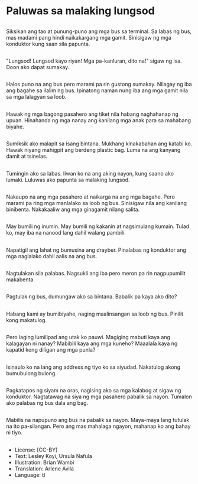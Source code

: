 # Paluwas sa malaking lungsod

##
Siksikan ang tao at punung-puno ang mga bus sa terminal. Sa labas ng bus, mas madami pang hindi naikakargang mga gamit. Sinisigaw ng mga konduktor kung saan sila papunta.

##
"Lungsod! Lungsod kayo riyan! Mga pa-kanluran, dito na!" sigaw ng isa. Doon ako dapat sumakay.

##
Halos puno na ang bus pero marami pa rin gustong sumakay. Nilagay ng iba ang bagahe sa ilalim ng bus. Ipinatong naman nung iba ang mga gamit nila sa mga lalagyan sa loob.

##
Hawak ng mga bagong pasahero ang tiket nila habang naghahanap ng upuan. Hinahanda ng mga nanay ang kanilang mga anak para sa mahabang biyahe.

##
Sumiksik ako malapit sa isang bintana. Mukhang kinakabahan ang katabi ko. Hawak niyang mahigpit ang berdeng plastic bag. Luma na ang kanyang damit at tsinelas.

##
Tumingin ako sa labas. Iiwan ko na ang aking nayon, kung saano ako lumaki. Luluwas ako papunta sa malaking lungsod.

##
Nakaupo na ang mga pasahero at naikarga na ang mga bagahe. Pero marami pa ring mga manlalako sa loob ng bus. Sinisigaw nila ang kanilang binibenta. Nakakaaliw ang mga ginagamit nilang salita.

##
May bumili ng inumin. May bumili ng kakanin at nagsimulang kumain. Tulad ko, may iba na nanood lang dahil walang pambili.

##
Napatigil ang lahat ng bumusina ang drayber. Pinalabas ng konduktor ang mga naglalako dahil aalis na ang bus.

##
Nagtulakan sila palabas. Nagsukli ang iba pero meron pa rin nagpupumilit makabenta.

##
Pagtulak ng bus, dumungaw ako sa bintana. Babalik pa kaya ako dito?

##
Habang kami ay bumibiyahe, naging maalinsangan sa loob ng bus. Pinilit kong makatulog.

##
Pero laging lumilipad ang utak ko pauwi. Magiging mabuti kaya ang kalagayan ni nanay? Mabibili kaya ang mga kuneho? Maaalala kaya ng kapatid kong diligan ang mga punla?

##
Isinaulo ko na lang ang address ng tiyo ko sa siyudad. Nakatulog akong bumubulong bulong.

##
Pagkatapos ng siyam na oras, nagising ako sa mga kalabog at sigaw ng konduktor. Nagtatawag na siya ng mga pasahero pabalik sa nayon. Tumalon ako palabas ng bus dala ang bag.

##
Mabilis na napupuno ang bus na pabalik sa nayon. Maya-maya lang tutulak na ito pa-silangan. Pero ang mas mahalaga ngayon, mahanap ko ang bahay ni tiyo.

##
* License: [CC-BY]
* Text: Lesley Koyi, Ursula Nafula
* Illustration: Brian Wambi
* Translation: Arlene Avila
* Language: tl
